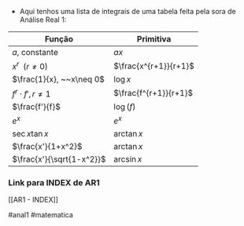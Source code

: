 - Aqui tenhos uma lista de integrais de uma tabela feita pela sora de Análise Real 1:

| Função                   | Primitiva             |
| ------------------------ | --------------------- |
| $a \text{, constante}$   | $ax$                  |
| $x^r ~~ (r\neq 0)$       | $\frac{x^{r+1}}{r+1}$ |
| $\frac{1}{x}, ~~x\neq 0$ | $\log x$              |
| $f^r\cdot f', r\neq 1$   | $\frac{f^{r+1}}{r+1}$ |
| $\frac{f'}{f}$           | $\log(f)$             |
| $e^x$                    | $e^x$                 |
| $\sec x \tan x$          | $\arctan x$           |
| $\frac{x'}{1+x^2}$        | $\arctan x$           |
| $\frac{x'}{\sqrt{1-x^2}}$                         | $\arcsin x$                      |


### Link para INDEX de AR1
[[AR1 - INDEX]]

#anal1 #matematica 